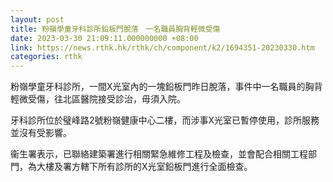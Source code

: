 ```yaml
---
layout: post
title: 粉嶺學童牙科診所鉛板門脫落　一名職員胸背輕微受傷
date: 2023-03-30 21:09:11.000000000 +08:00
link: https://news.rthk.hk/rthk/ch/component/k2/1694351-20230330.htm
categories: rthk
---
```


粉嶺學童牙科診所，一間X光室內的一塊鉛板門昨日脫落，事件中一名職員的胸背輕微受傷，往北區醫院接受診治，毋須入院。

牙科診所位於璧峰路2號粉嶺健康中心二樓，而涉事X光室已暫停使用，診所服務並沒有受影響。

衞生署表示，已聯絡建築署進行相關緊急維修工程及檢查，並會配合相關工程部門，為大樓及署方轄下所有診所的X光室鉛板門進行全面檢查。
